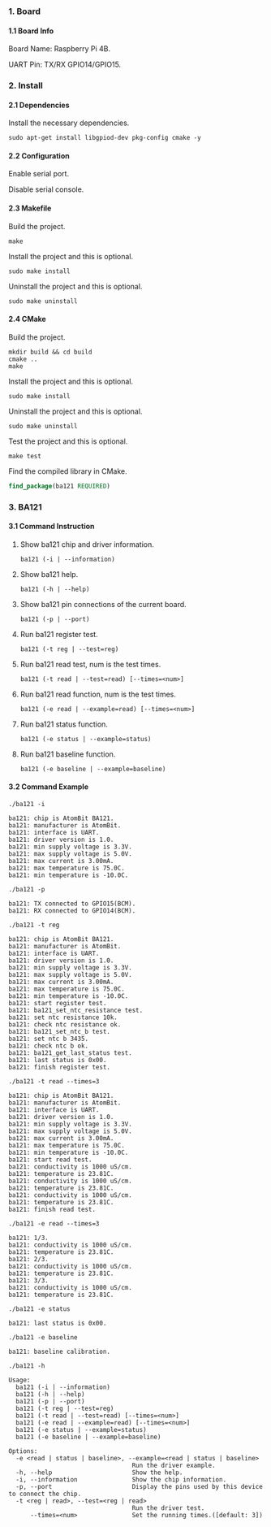 ### 1. Board

#### 1.1 Board Info

Board Name: Raspberry Pi 4B.

UART Pin: TX/RX GPIO14/GPIO15.

### 2. Install

#### 2.1 Dependencies

Install the necessary dependencies.

```shell
sudo apt-get install libgpiod-dev pkg-config cmake -y
```
#### 2.2 Configuration

Enable serial port.

Disable serial console.

#### 2.3 Makefile

Build the project.

```shell
make
```

Install the project and this is optional.

```shell
sudo make install
```

Uninstall the project and this is optional.

```shell
sudo make uninstall
```

#### 2.4 CMake

Build the project.

```shell
mkdir build && cd build 
cmake .. 
make
```

Install the project and this is optional.

```shell
sudo make install
```

Uninstall the project and this is optional.

```shell
sudo make uninstall
```

Test the project and this is optional.

```shell
make test
```

Find the compiled library in CMake. 

```cmake
find_package(ba121 REQUIRED)
```

### 3. BA121

#### 3.1 Command Instruction

1. Show ba121 chip and driver information.

   ```shell
   ba121 (-i | --information)
   ```

2. Show ba121 help.

   ```shell
   ba121 (-h | --help)
   ```

3. Show ba121 pin connections of the current board.

   ```shell
   ba121 (-p | --port)
   ```
   
4. Run ba121 register test.

   ```shell
   ba121 (-t reg | --test=reg)
   ```
   
5. Run ba121 read test, num is the test times.

   ```shell
   ba121 (-t read | --test=read) [--times=<num>]
   ```

6. Run ba121 read function, num is the test times.

   ```shell
   ba121 (-e read | --example=read) [--times=<num>]
   ```

7. Run ba121 status function.

   ```shell
   ba121 (-e status | --example=status)
   ```
8. Run ba121 baseline function.

   ```shell
   ba121 (-e baseline | --example=baseline)
   ```

#### 3.2 Command Example

```shell
./ba121 -i

ba121: chip is AtomBit BA121.
ba121: manufacturer is AtomBit.
ba121: interface is UART.
ba121: driver version is 1.0.
ba121: min supply voltage is 3.3V.
ba121: max supply voltage is 5.0V.
ba121: max current is 3.00mA.
ba121: max temperature is 75.0C.
ba121: min temperature is -10.0C.
```

```shell
./ba121 -p

ba121: TX connected to GPIO15(BCM).
ba121: RX connected to GPIO14(BCM).
```

```shell
./ba121 -t reg

ba121: chip is AtomBit BA121.
ba121: manufacturer is AtomBit.
ba121: interface is UART.
ba121: driver version is 1.0.
ba121: min supply voltage is 3.3V.
ba121: max supply voltage is 5.0V.
ba121: max current is 3.00mA.
ba121: max temperature is 75.0C.
ba121: min temperature is -10.0C.
ba121: start register test.
ba121: ba121_set_ntc_resistance test.
ba121: set ntc resistance 10k.
ba121: check ntc resistance ok.
ba121: ba121_set_ntc_b test.
ba121: set ntc b 3435.
ba121: check ntc b ok.
ba121: ba121_get_last_status test.
ba121: last status is 0x00.
ba121: finish register test.
```

```shell
./ba121 -t read --times=3

ba121: chip is AtomBit BA121.
ba121: manufacturer is AtomBit.
ba121: interface is UART.
ba121: driver version is 1.0.
ba121: min supply voltage is 3.3V.
ba121: max supply voltage is 5.0V.
ba121: max current is 3.00mA.
ba121: max temperature is 75.0C.
ba121: min temperature is -10.0C.
ba121: start read test.
ba121: conductivity is 1000 uS/cm.
ba121: temperature is 23.81C.
ba121: conductivity is 1000 uS/cm.
ba121: temperature is 23.81C.
ba121: conductivity is 1000 uS/cm.
ba121: temperature is 23.81C.
ba121: finish read test.
```

```shell
./ba121 -e read --times=3

ba121: 1/3.
ba121: conductivity is 1000 uS/cm.
ba121: temperature is 23.81C.
ba121: 2/3.
ba121: conductivity is 1000 uS/cm.
ba121: temperature is 23.81C.
ba121: 3/3.
ba121: conductivity is 1000 uS/cm.
ba121: temperature is 23.81C.
```

```shell
./ba121 -e status

ba121: last status is 0x00.
```
```shell
./ba121 -e baseline

ba121: baseline calibration.
```

```shell
./ba121 -h

Usage:
  ba121 (-i | --information)
  ba121 (-h | --help)
  ba121 (-p | --port)
  ba121 (-t reg | --test=reg)
  ba121 (-t read | --test=read) [--times=<num>]
  ba121 (-e read | --example=read) [--times=<num>]
  ba121 (-e status | --example=status)
  ba121 (-e baseline | --example=baseline)

Options:
  -e <read | status | baseline>, --example=<read | status | baseline>
                                  Run the driver example.
  -h, --help                      Show the help.
  -i, --information               Show the chip information.
  -p, --port                      Display the pins used by this device to connect the chip.
  -t <reg | read>, --test=<reg | read>
                                  Run the driver test.
      --times=<num>               Set the running times.([default: 3])
```

